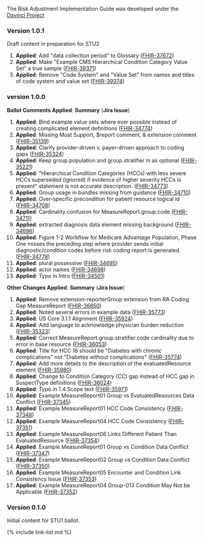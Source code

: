 
The Risk Adjustment Implementation Guide was developed under the  [Davinci Project](#)

### Version 1.0.1
Draft content in preparation for STU2
1. **Applied**: Add "data collection period" to Glossary ([FHIR-37672](https://jira.hl7.org/browse/FHIR-37672))
1. **Applied**: Make "Example CMS Hierarchical Condition Category Value Set" a true sample ([FHIR-39371](https://jira.hl7.org/browse/FHIR-39371))
1. **Applied**: Remove "Code System" and "Value Set" from names and titles of code system and value set ([FHIR-39374](https://jira.hl7.org/browse/FHIR-39374))


### version 1.0.0
**Ballot Comments Applied**: **Summary** (**Jira Issue**)
1. **Applied**: Bind example value sets where ever possible instead of creating complicated element definitions ([FHIR-34774](https://jira.hl7.org/browse/FHIR-34774))
1. **Applied**: Missing Must Support, $report comment, & extension comment ([FHIR-35139](https://jira.hl7.org/browse/FHIR-35139))
1. **Applied**: Clarify provider-driven v. payer-driven approach to coding gaps ([FHIR-35324](https://jira.hl7.org/browse/FHIR-35324))
1. **Applied**: Keep group.population and group.stratifier in as optional ([FHIR-35221](https://jira.hl7.org/browse/FHIR-35221))
1. **Applied**: "Hierarchical Condition Categories (HCCs) with less severe HCCs superseded (ignored) if evidence of higher severity HCCs is present" statement is not accurate description. ([FHIR-34773](https://jira.hl7.org/browse/FHIR-34773))
1. **Applied**: Group usage in bundles missing from guidance ([FHIR-34710](https://jira.hl7.org/browse/FHIR-34710))
1. **Applied**: Over-specific precondition for patient resource logical id ([FHIR-34708](https://jira.hl7.org/browse/FHIR-34708))
1. **Applied**: Cardinality confusion for MeasureReport.group.code ([FHIR-34711](https://jira.hl7.org/browse/FHIR-34711))
1. **Applied**: extracted diagnosis data element missing background ([FHIR-34696](https://jira.hl7.org/browse/FHIR-34696))
1. **Applied**: Figure 1-2 Workflow for Medicare Advantage Population, Phase One misses the preceding step where provider sends initial diagnostic/condition codes before risk coding report is generated. ([FHIR-34778](https://jira.hl7.org/browse/FHIR-34778))
1. **Applied**: plural possessive ([FHIR-34695](https://jira.hl7.org/browse/FHIR-34695))
1. **Applied**: actor names ([FHIR-34698](https://jira.hl7.org/browse/FHIR-34698))
1. **Applied**: Typo in Intro ([FHIR-34501](https://jira.hl7.org/browse/FHIR-34501))

**Other Changes Applied**: **Summary** (**Jira Issue**)
1. **Applied**: Remove extension-reporterGroup extension from RA Coding Gap MeasureReport ([FHIR-36850](https://jira.hl7.org/browse/FHIR-36850))
1. **Applied**: Noted several errors in example data ([FHIR-35773](https://jira.hl7.org/browse/FHIR-35773))
1. **Applied**: US Core 3.1.1 Alignment ([FHIR-35924](https://jira.hl7.org/browse/FHIR-35924))
1. **Applied**: Add language to acknowledge physician burden reduction ([FHIR-35323](https://jira.hl7.org/browse/FHIR-35323))
1. **Applied**: Correct MeasureReport.group.stratifier.code cardinality due to error in base resource ([FHIR-36053](https://jira.hl7.org/browse/FHIR-36053))
1. **Applied**: Title for HCC 18 should be "Diabetes with chronic complications" not "Diabetes without complications" ([FHIR-35774](https://jira.hl7.org/browse/FHIR-35774))
1. **Applied**: Add more details to the description of the evaluatedResource element ([FHIR-35980](https://jira.hl7.org/browse/FHIR-35980))
1. **Applied**: Change to Condition Category (CC) gap instead of HCC gap in SuspectType definitions ([FHIR-36024](https://jira.hl7.org/browse/FHIR-36024))
1. **Applied**: Typo in 1.4 Scope text ([FHIR-35971](https://jira.hl7.org/browse/FHIR-35971))
1. **Applied**: Example MeasureReport01 Group vs EvaluatedResources Data Conflict ([FHIR-37345](https://jira.hl7.org/browse/FHIR-37345))
1. **Applied**: Example MeasureReport01 HCC Code Consistency ([FHIR-37348](https://jira.hl7.org/browse/FHIR-37348))
1. **Applied**: Example MeasureReport04 HCC Code Consistency ([FHIR-37351](https://jira.hl7.org/browse/FHIR-37351))
1. **Applied**: Example MeasureReport06 Links Different Patient Than EvaluatedResource ([FHIR-37354](https://jira.hl7.org/browse/FHIR-37354))
1. **Applied**: Example MeasureReport01 Group vs Condition Data Conflict ([FHIR-37347](https://jira.hl7.org/browse/FHIR-37347))
1. **Applied**: Example MeasureReport02 Group vs Condition Data Conflict ([FHIR-37350](https://jira.hl7.org/browse/FHIR-37350))
1. **Applied**: Example MeasureReport05 Encounter and Condition Link Consistency Issue ([FHIR-37353](https://jira.hl7.org/browse/FHIR-37353))
1. **Applied**: Example MeasureReport04 Group-013 Condition May Not be Applicable ([FHIR-37352](https://jira.hl7.org/browse/FHIR-37352))

### Version 0.1.0
Initial content for STU1 ballot.

{% include link-list.md %}
